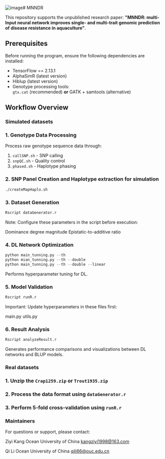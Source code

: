 ![image](https://github.com/user-attachments/assets/6ae56ba9-fd67-4dce-938f-d046dca1bf80)# MNNDR

This repository supports the unpublished research paper: **"MNNDR: multi-Input neural network improves single- and multi-trait genomic prediction of disease resistance in aquaculture"**.

## Prerequisites

Before running the program, ensure the following dependencies are installed:
- TensorFlow == 2.13.1
- AlphaSimR (latest version)
- Hiblup (latest version)
- Genotype processing tools:  
  `gtx.cat` (recommended) **or** GATK + samtools (alternative)

## Workflow Overview
### Simulated datasets

### 1. Genotype Data Processing
Process raw genotype sequence data through:
1. `callSNP.sh` - SNP calling
2. `snpQC.sh` - Quality control
3. `phased.sh` - Haplotype phasing

### 2. SNP Panel Creation and Haplotype extraction for simulation
```bash
./createMapHaplo.sh
```


### 3. Dataset Generation
```R
Rscript dataGenerator.r
```
Note: Configure these parameters in the script before execution:

Dominance degree magnitude
Epistatic-to-additive ratio

### 4. DL Network Optimization
```python
python main_tunning.py --th
python mian_tunning.py --th --double
python main_tunning.py --th --double --linear
```
Performs hyperparameter tuning for DL.

### 5. Model Validation
```R
Rscript runR.r
```
Important: Update hyperparameters in these files first:

main.py
utils.py

### 6. Result Analysis
```R
Rscript analyzeResult.r
```
Generates performance comparisons and visualizations between DL networks and BLUP models.

### Real datasets

### 1. Unzip the `Crap1259.zip` or `Trout1935.zip`
### 2. Process the data format using `dataGenerator.r`
### 3. Perform 5-fold cross-validation using `runR.r`


### Maintainers
For questions or support, please contact:

Ziyi Kang
Ocean University of China
kangziyi1998@163.com

Qi Li
Ocean University of China
qili66@ouc.edu.cn
